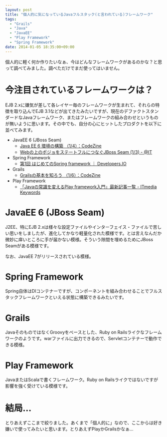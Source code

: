 ```yaml
---
layout: post
title: "個人的に気になっているJavaフルスタック(と言われている)フレームワーク"
tags:
  - "Grails"
  - "Java"
  - "JavaEE"
  - "Play Framework"
  - "Spring Framework"
date: 2014-01-05 18:35:00+09:00
---
```


個人的に軽く何か作りたいなぁ、今はどんなフレームワークがあるのかな？と思って調べてみました。調べただけでまだ使ってはいません。

<!-- more -->

# 今注目されているフレームワークは？

EJB 2.xに嫌気が差して各レイヤー毎のフレームワークが生まれて、それらの特徴を取り込んでEJB 3.1などが出てきたみたいですが、現在のデファクトスタンダードなJavaフレームワーク、またはフレームワークの組み合わせというものが無いように思います。その中でも、自分の心にヒットしたプロダクトを以下に並べてみます。

* JavaEE 6 (JBoss Seam)
    * [Java EE 6 環境の構築 （1/4）：CodeZine](http://codezine.jp/article/detail/5698)
    * [Webの上のポジョをステートフルにつなぐJBoss Seam (1/3) - @IT](http://www.atmarkit.co.jp/fjava/special/jbossseam/jbossseam_1.html)
* Spring Framework
    * [第1回 はじめてのSpring framework ｜ Developers.IO](http://dev.classmethod.jp/server-side/java/spring-firstcontact/)
* Grails
    * [Grailsの基本を知ろう （1/6）：CodeZine](http://codezine.jp/article/detail/3809)
* Play Framework
    * [「Javaの常識を変えるPlay framework入門」最新記事一覧 - ITmedia Keywords](http://www.atmarkit.co.jp/ait/kw/play_java.html)

# JavaEE 6 (JBoss Seam)

J2EE、特にEJB 2.xは様々な設定ファイルやインターフェイス・ファイルで苦しい思いをしましたが、進化してかなり軽量化された模様です。とは言えなんだか微妙に痒いところに手が届かない模様。そういう隙間を埋めるためにJBoss Seamがある模様です。

なお、JavaEE 7がリリースされている模様。

# Spring Framework

Spring自体はDIコンテナーですが、コンポーネントを組み合わせることでフルスタックフレームワークといえる状態に構築できるみたいです。

# Grails

JavaそのものではなくGroovyをベースとした、Ruby on Railsライクなフレームワークのようです。warファイルに出力できるので、Servletコンテナーで動作できる模様。

# Play Framework

JavaまたはScalaで書くフレームワーク。Ruby on Railsライクではないですが影響を強く受けている模様です。

# 結局…

とりあえずここまで絞りました。あくまで「個人的に」なので、ここからは好き嫌いで使ってみたいと思います。とりあえずPlayかGrailsかなぁ…

